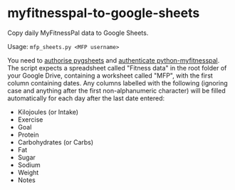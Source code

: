 # myfitnesspal-to-google-sheets
Copy daily MyFitnessPal data to Google Sheets.

Usage: `mfp_sheets.py <MFP username>`

You need to [authorise pygsheets](https://pygsheets.readthedocs.io/en/stable/authorization.html) and [authenticate python-myfitnesspal](https://github.com/coddingtonbear/python-myfitnesspal#authentication).
The script expects a spreadsheet called "Fitness data" in the root folder of your Google Drive, containing a worksheet called "MFP", with the first column containing dates.
Any columns labelled with the following (ignoring case and anything after the first non-alphanumeric character) will be filled automatically for each day after the last date entered:

* Kilojoules (or Intake)
* Exercise
* Goal
* Protein
* Carbohydrates (or Carbs)
* Fat
* Sugar
* Sodium
* Weight
* Notes
